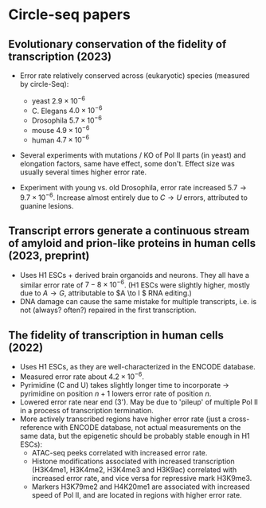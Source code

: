 # Circle-seq papers

## Evolutionary conservation of the fidelity of transcription (2023)
- Error rate relatively conserved across (eukaryotic) species (measured by circle-Seq):
    - yeast $2.9 \times 10^{-6}$ 
    - C. Elegans $4.0 \times 10^{-6}$
    - Drosophila $5.7 \times 10^{-6}$
    - mouse $4.9 \times 10^{-6}$
    - human $4.7 \times 10^{-6}$   
		
- Several experiments with mutations / KO of Pol II parts (in yeast) and elongation factors, same have effect, some don't.
Effect size was usually several times higher error rate.
- Experiment with young vs. old Drosophila, error rate increased $5.7 \to 9.7 \times 10^{-6}$. 
Increase almost entirely due to $C \to U$ errors, attributed to guanine lesions.

## Transcript errors generate a continuous stream of amyloid and prion-like proteins in human cells (2023, preprint)
- Uses H1 ESCs + derived brain organoids and neurons. They all have a similar error rate of $7-8 \times 10^{-6}$. 
(H1 ESCs were slightly higher, mostly due to $A \to G$, attributable to $A \to I $ RNA editing.)
- DNA damage can cause the same mistake for multiple transcripts, i.e. is not (always? often?) repaired in the first transcription.

## The fidelity of transcription in human cells (2022)	
- Uses H1 ESCs, as they are well-characterized in the ENCODE database.
- Measured error rate about $4.2 \times 10^{-6}$.
- Pyrimidine (C and U) takes slightly longer time to incorporate $\to$ pyrimidine on position $n+1$ lowers error rate of position $n$.
- Lowered error rate near end (3'). May be due to 'pileup' of multiple Pol II in a process of transcription termination. 
- More actively transcribed regions have higher error rate (just a cross-reference with ENCODE database,
not actual measurements on the same data, but the epigenetic should be probably stable enough in H1 ESCs):
    - ATAC-seq peeks correlated with increased error rate.
    - Histone modifications associated with increased transcription (H3K4me1, H3K4me2, H3K4me3 and H3K9ac) correlated with increased 
error rate, and vice versa for repressive mark H3K9me3.
    - Markers H3K79me2 and H4K20me1 are associated with increased speed of Pol II, and are located in regions with higher error rate.
    
	

